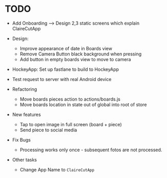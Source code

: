 # TODO

* Add Onboarding --> Design 2,3 static screens which explain ClaireCutApp
* Design:
  * Improve appearance of date in Boards view
  * Remove Camera Button black background when pressing
  * Add button in empty boards view to move to camera

* HockeyApp: Set up fastlane to build to HockeyApp

* Test request to server with real Android device

* Refactoring
  * Move boards pieces action to actions/boards.js
  * Move boards location in state out of global into root of store
  
* New features
  * Tap to open image in full screen (board + piece)
  * Send piece to social media

* Fix Bugs
  * Processing works only once - subsequent fotos are not processed.

* Other tasks
  * Change App Name to `ClaireCutApp`